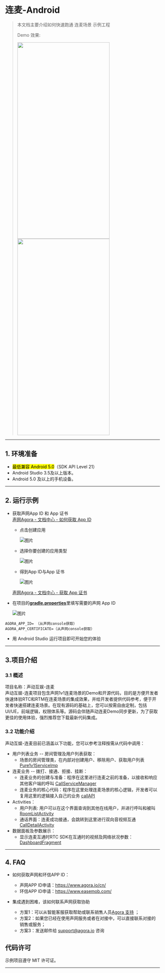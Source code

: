 # 连麦-Android

> 本文档主要介绍如何快速跑通 连麦场景 示例工程
>
> Demo 效果:
>
> <img src="https://accktvpic.oss-cn-beijing.aliyuncs.com/pic/github_readme/private1v1/sample_receive_android.jpg" width="300" height="640"><img src="https://accktvpic.oss-cn-beijing.aliyuncs.com/pic/github_readme/private1v1/sample_calling_android.jpg" width="300" height="640">
---

## 1. 环境准备

- <mark>最低兼容 Android 5.0</mark>（SDK API Level 21）
- Android Studio 3.5及以上版本。
- Android 5.0 及以上的手机设备。

---

## 2. 运行示例

- 获取声网App ID 和 App 证书  
  [声网Agora - 文档中心 - 如何获取 App ID](https://docs.agora.io/cn/Agora%20Platform/get_appid_token?platform=All%20Platforms#%E8%8E%B7%E5%8F%96-app-id)

  - 点击创建应用

    ![图片](https://accktvpic.oss-cn-beijing.aliyuncs.com/pic/github_readme/create_app_1.jpg)

  - 选择你要创建的应用类型

    ![图片](https://accktvpic.oss-cn-beijing.aliyuncs.com/pic/github_readme/create_app_2.jpg)

  - 得到App ID与App 证书

    ![图片](https://accktvpic.oss-cn-beijing.aliyuncs.com/pic/github_readme/get_app_id.jpg)

  [声网Agora - 文档中心 - 获取 App 证书](https://docs.agora.io/cn/Agora%20Platform/get_appid_token?platform=All%20Platforms#%E8%8E%B7%E5%8F%96-app-%E8%AF%81%E4%B9%A6)

- 在项目的[**gradle.properties**](../../gradle.properties)里填写需要的声网 App ID

  ![图片](https://accktvpic.oss-cn-beijing.aliyuncs.com/pic/github_readme/config_app_id_android.jpg)

``` 
AGORA_APP_ID= （从声网console获取）
AGORA_APP_CERTIFICATE=（从声网console获取）
```

- 用 Android Studio 运行项目即可开始您的体验

---

## 3.项目介绍

### 3.1 概述

项目名称：声动互娱-连麦  
声动互娱-连麦项目包含声网1v1连麦场景的Demo和开源代码，目的是方便开发者快速体验RTC和RTM在连麦场景的集成效果，并给开发者提供代码参考，便于开发者快速搭建连麦场景。在现有源码的基础上，您可以按需自由定制，包括UI/UE，前端逻辑，权限体系等。源码会伴随声动连麦Demo同步更新，为了获取更佳的使用体验，强烈推荐您下载最新代码集成。

### 3.2 功能介绍

声动互娱-连麦目前已涵盖以下功能，您可以参考注释按需从代码中调用：

- 用户列表业务 -- 房间管理及用户列表获取：
  - 场景的房间管理类，在内部对创建用户、移除用户、获取用户列表[Pure1v1ServiceImp](src/main/java/io/agora/scene/pure1v1/service/Pure1v1ServiceImp.kt)
- 连麦业务 -- 拨打、接通、拒接、挂断：
  - 连麦业务的创建与准备：程序在这里进行连麦之前的准备，以接收和响应其他客户端的呼叫 [CallServiceManager](src/main/java/io/agora/scene/pure1v1/service/CallServiceManager.kt)
  - 连麦业务的核心代码：程序在这里处理连麦场景的核心逻辑，开发者可以复用这里的逻辑接入自己的业务 [callAPI](src/main/java/io/agora/scene/pure1v1/callAPI)
- Activities：
  - 用户列表: 用户可以在这个界面查询到其他在线用户，并进行呼叫和被叫 [RoomListActivity](src/main/java/io/agora/scene/pure1v1/ui/RoomListActivity.kt)
  - 通话界面：连麦成功接通，会跳转到这里进行双向音视频互通[CallDetailActivity](src/main/java/io/agora/scene/pure1v1/ui/CallDetailActivity.kt)
- 数据面板及参数展示：
  - 显示连麦互通时RTC SDK在互通时的视频及网络状况参数：[DashboardFragment](src/main/java/io/agora/scene/pure1v1/ui/DashboardFragment.kt)

---

## 4. FAQ
- 如何获取声网和环信APP ID：
  - 声网APP ID申请：https://www.agora.io/cn/
  - 环信APP ID申请：https://www.easemob.com/

- 集成遇到困难，该如何联系声网获取协助
  - 方案1：可以从智能客服获取帮助或联系销售人员[Agora 支持](https://agora-ticket.agora.io/) ；
  - 方案2：如果您已经在使用声网服务或者在对接中，可以直接联系对接的销售或服务；
  - 方案3：发送邮件给 [support@agora.io](mailto:support@agora.io) 咨询

## 代码许可

示例项目遵守 MIT 许可证。

---